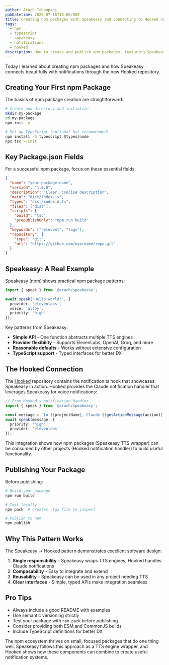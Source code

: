 ```yaml
---
author: Arach Tchoupani
pubDatetime: 2025-07-16T16:00:00Z
title: Creating npm packages with Speakeasy and connecting to Hooked notifications
tags:
  - npm
  - typescript
  - speakeasy
  - notifications
  - hooked
description: How to create and publish npm packages, featuring Speakeasy TTS library and its integration with Hooked notification system
---
```


Today I learned about creating npm packages and how Speakeasy connects beautifully with notifications through the new Hooked repository.

## Creating Your First npm Package

The basics of npm package creation are straightforward:

```bash
# Create new directory and initialize
mkdir my-package
cd my-package
npm init -y

# Set up TypeScript (optional but recommended)
npm install -D typescript @types/node
npx tsc --init
```

## Key Package.json Fields

For a successful npm package, focus on these essential fields:

```json
{
  "name": "your-package-name",
  "version": "1.0.0",
  "description": "Clear, concise description",
  "main": "dist/index.js",
  "types": "dist/index.d.ts",
  "files": ["dist"],
  "scripts": {
    "build": "tsc",
    "prepublishOnly": "npm run build"
  },
  "keywords": ["relevant", "tags"],
  "repository": {
    "type": "git",
    "url": "https://github.com/username/repo.git"
  }
}
```

## Speakeasy: A Real Example

[Speakeasy](https://github.com/arach/speakeasy) ([npm](https://npmjs.com/package/@arach/speakeasy)) shows practical npm package patterns:

```typescript
import { speak } from '@arach/speakeasy';

await speak("Hello world!", {
  provider: 'elevenlabs',
  voice: 'alloy',
  priority: 'high'
});
```

Key patterns from Speakeasy:
- **Simple API** - One function abstracts multiple TTS engines
- **Provider flexibility** - Supports ElevenLabs, OpenAI, Groq, and more
- **Reasonable defaults** - Works without extensive configuration
- **TypeScript support** - Typed interfaces for better DX

## The Hooked Connection

The [Hooked](https://github.com/arach/hooked) repository contains the notification.ts hook that showcases Speakeasy in action. Hooked provides the Claude notification handler that leverages Speakeasy for voice notifications:

```typescript
// From Hooked's notification handler
import { speak } from '@arach/speakeasy';

const message = `In ${projectName}, Claude ${getActionMessage(action)}`;
await speak(message, { 
  priority: 'high',
  provider: 'elevenlabs'
});
```

This integration shows how npm packages (Speakeasy TTS wrapper) can be consumed by other projects (Hooked notification handler) to build useful functionality.

## Publishing Your Package

Before publishing:

```bash
# Build your package
npm run build

# Test locally
npm pack  # Creates .tgz file to inspect

# Publish to npm
npm publish
```

## Why This Pattern Works

The Speakeasy → Hooked pattern demonstrates excellent software design:

1. **Single responsibility** - Speakeasy wraps TTS engines, Hooked handles Claude notifications
2. **Composability** - Easy to integrate and extend
3. **Reusability** - Speakeasy can be used in any project needing TTS
4. **Clear interfaces** - Simple, typed APIs make integration seamless

## Pro Tips

- Always include a good README with examples
- Use semantic versioning strictly
- Test your package with `npm pack` before publishing
- Consider providing both ESM and CommonJS builds
- Include TypeScript definitions for better DX

The npm ecosystem thrives on small, focused packages that do one thing well. Speakeasy follows this approach as a TTS engine wrapper, and Hooked shows how these components can combine to create useful notification systems.